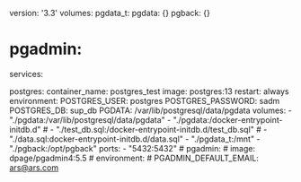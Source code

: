 version: '3.3'
volumes:
  pgdata_t:
  pgdata: {}
  pgback: {}
  #  pgadmin:
services:

  postgres:
    container_name: postgres_test
    image: postgres:13
    restart: always
    environment:
            POSTGRES_USER: postgres
            POSTGRES_PASSWORD: sadm
            POSTGRES_DB: sup_db
            PGDATA: /var/lib/postgresql/data/pgdata
    volumes:
          - "./pgdata:/var/lib/postgresql/data/pgdata"
          - "./pgdata:/docker-entrypoint-initdb.d"
            #  - "./test_db.sql:/docker-entrypoint-initdb.d/test_db.sql"
            # - "./data.sql:docker-entrypoint-initdb.d/data.sql"
          - "./pgdata_t:/mnt"
          - "./pgback:/opt/pgback"
    ports:
          - "5432:5432"
            #  pgadmin:
            #    image: dpage/pgadmin4:5.5
            #    environment:
            #           PGADMIN_DEFAULT_EMAIL: ars@ars.com

